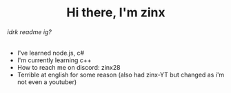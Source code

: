 <h1 align="center">Hi there, I'm zinx</h1>

###### idrk readme ig?

- I've learned node.js, c#
- I'm currently learning c++
- How to reach me on discord: zinx28
- Terrible at english for some reason (also had zinx-YT but changed as i'm not even a youtuber)
